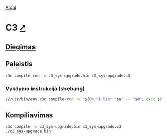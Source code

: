 [Atgal](./readme.md)

# C3 [&#x2B67;](https://c3-lang.org/)

## [Diegimas](../install/c3_readme.md)

## Paleistis

```bash
c3c compile-run -o c3_sys-upgrade.bin c3_sys-upgrade.c3
```

### Vykdymo instrukcija (shebang)

```bash
///usr/bin/env c3c compile-run -o "${0%.*}.bin" "$0" -- "$@"; exit $?
```

## Kompiliavimas

```bash
c3c compile -o c3_sys-upgrade.bin c3_sys-upgrade.c3
./c3_sys-upgrade.bin
```
